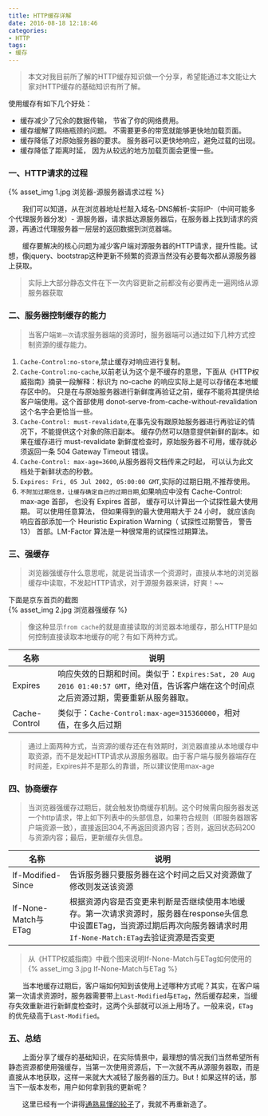 ```yaml
---
title: HTTP缓存详解
date: 2016-08-18 12:18:46
categories:
- HTTP
tags:
- 缓存
---
```



> 本文对我目前所了解的HTTP缓存知识做一个分享，希望能通过本文能让大家对HTTP缓存的基础知识有所了解。

使用缓存有如下几个好处：
- 缓存减少了冗余的数据传输， 节省了你的网络费用。
- 缓存缓解了网络瓶颈的问题。 不需要更多的带宽就能够更快地加载页面。
- 缓存降低了对原始服务器的要求。 服务器可以更快地响应，避免过载的出现。
- 缓存降低了距离时延， 因为从较远的地方加载页面会更慢一些。

### 一、HTTP请求的过程

{% asset_img 1.jpg 浏览器-源服务器请求过程 %}

&emsp;&emsp;我们可以知道，从在浏览器地址栏敲入域名-DNS解析-实际IP-（中间可能多个代理服务器分发）- 源服务器，请求抵达源服务器后，在服务器上找到请求的资源，再通过代理服务器一层层的返回数据到浏览器端。

&emsp;&emsp;缓存要解决的核心问题为减少客户端对源服务器的HTTP请求，提升性能。试想，像jquery、bootstrap这种更新不频繁的资源当然没有必要每次都从源服务器上获取。
> 实际上大部分静态文件在下一次内容更新之前都没有必要再走一遍网络从源服务器获取

### 二、服务器控制缓存的能力

>当客户端`第一次`请求服务器端的资源时，服务器端可以通过如下几种方式控制资源的缓存能力。

1. `Cache-Control:no-store`,禁止缓存对响应进行复制。
1. `Cache-Control:no-cache`,以前老认为这个是不缓存的意思，下面从《HTTP权威指南》摘录一段解释：标识为 no-cache 的响应实际上是可以存储在本地缓存区中的。 只是在与原始服务器进行新鲜度再验证之前，缓存不能将其提供给客户端使用。这个首部使用 donot-serve-from-cache-without-revalidation 这个名字会更恰当一些。
1. `Cache-Control: must-revalidate`,在事先没有跟原始服务器进行再验证的情况下，不能提供这个对象的陈旧副本。 缓存仍然可以随意提供新鲜的副本。如果在缓存进行 must-revalidate 新鲜度检查时，原始服务器不可用，缓存就必须返回一条 504 Gateway Timeout 错误。
1. `Cache-Control: max-age=3600`,从服务器将文档传来之时起， 可以认为此文档处于新鲜状态的秒数。
1. `Expires: Fri, 05 Jul 2002, 05:00:00 GMT`,实际的过期日期,不推荐使用。
1. `不附加过期信息，让缓存确定自己的过期日期`,如果响应中没有 Cache-Control: max-age 首部， 也没有 Expires 首部， 缓存可以计算出一个试探性最大使用期。 可以使用任意算法， 但如果得到的最大使用期大于 24 小时， 就应该向响应首部添加一个 Heuristic Expiration Warning（ 试探性过期警告， 警告 13） 首部。LM-Factor 算法是一种很常用的试探性过期算法。





### 三、强缓存

>浏览器强缓存什么意思呢，就是说当请求一个资源时，直接从本地的浏览器缓存中读取，不发起HTTP请求，对于源服务器来讲，好爽！~~  

下面是京东首页的截图  
{% asset_img 2.jpg 浏览器强缓存 %}

> 像这种显示`from cache`的就是直接读取的浏览器本地缓存，那么HTTP是如何控制直接读取本地缓存的呢？有如下两种方式。

名称 | 说明
----|------
Expires| 响应失效的日期和时间。类似于：`Expires:Sat, 20 Aug 2016 01:40:57 GMT`，绝对值，告诉客户端在这个时间点之后资源过期，需要重新从服务器取。
Cache-Control | 类似于：`Cache-Control:max-age=315360000`，相对值，在多久后过期

> 通过上面两种方式，当资源的缓存还在有效期时，浏览器直接从本地缓存中取资源，而不是发起HTTP请求从源服务器取。由于客户端与服务器端存在时间差，Expires并不是那么的靠谱，所以建议使用max-age

### 四、协商缓存

> 当浏览器强缓存过期后，就会触发协商缓存机制。这个时候需向服务器发送一个http请求，带上如下列表中的头部信息，如果符合规则（即服务器跟客户端资源一致），直接返回304,不再返回资源内容；否则，返回状态码200与资源内容；最后，更新缓存头信息。

名称 | 说明
----|------
If-Modified-Since | 告诉服务器只要服务器在这个时间之后又对资源做了修改则发送该资源
If-None-Match与ETag | 根据资源内容是否变更来判断是否继续使用本地缓存。第一次请求资源时，服务器在response头信息中设置ETag，当资源过期后再次向服务器请求时用`If-None-Match:ETag`去验证资源是否变更

> 从《HTTP权威指南》中截个图来说明If-None-Match与ETag如何使用的  
{% asset_img 3.jpg If-None-Match与ETag %}

&emsp;&emsp;当本地缓存过期后，客户端如何知到该使用上述哪种方式呢？其实，在客户端第一次请求资源时，服务器需要带上`Last-Modified`与`ETag`，然后缓存起来，当缓存失效重新进行新鲜度检查时，这两个头部就可以派上用场了。一般来说，`ETag`的优先级高于`Last-Modified`。

### 五、总结
&emsp;&emsp;上面分享了缓存的基础知识，在实际情景中，最理想的情况我们当然希望所有静态资源都使用强缓存，当第一次使用资源后，下一次就不再从源服务器取，而是直接从本地获取，这样一来就大大减轻了服务器的压力。But！如果这样的话，那当下一版本发布，用户如何拿到我的更新呢？

&emsp;&emsp;这里已经有一个讲得<a href="https://www.zhihu.com/question/20790576" target="_bank">通熟易懂的轮子</a>了，我就不再重新造了。
